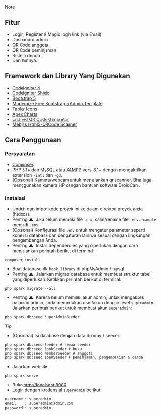 > [!NOTE]
>
> ## Fitur
>
> - Login, Register & Magic login link (via Email)
> - Dashboard admin
> - QR Code anggota
> - QR Code peminjaman
> - Sistem denda
> - Dan lainnya.
>
> ## Framework dan Library Yang Digunakan
>
> - [CodeIgniter 4](https://codeigniter.com/)
> - [CodeIgniter Shield](https://codeigniter4.github.io/shield/)
> - [Bootstrap 5](https://getbootstrap.com/)
> - [Modernize Free Bootstrap 5 Admin Template](https://adminmart.com/product/modernize-free-bootstrap-5-admin-template/)
> - [Tabler Icons](https://tabler-icons.io/)
> - [Apex Charts](https://apexcharts.com/)
> - [Endroid QR Code Generator](https://github.com/endroid/qr-code)
> - [Mebjas Html5-QRCode Scanner](https://github.com/mebjas/html5-qrcode)

## Cara Penggunaan

### Persyaratan

- [Composer](https://getcomposer.org/).
- PHP 8.1+ dan MySQL atau [XAMPP](https://www.apachefriends.org/download.html) versi 8.1+ dengan mengaktifkan extension `-intl` dan `-gd`.
- (Opsional) Kamera/webcam untuk menjalankan qr scanner. Bisa juga menggunakan kamera HP dengan bantuan software DroidCam.

### Instalasi

- Unduh dan impor kode proyek ini ke dalam direktori proyek anda (htdocs).
- Penting ⚠️. Jika belum memiliki file `.env`, salin/rename file `.env.example` menjadi `.env`
- (Opsional) Konfigurasi file `.env` untuk mengatur parameter seperti koneksi database dan pengaturan lainnya sesuai dengan lingkungan pengembangan Anda.
- Penting ⚠️. Install dependencies yang diperlukan dengan cara menjalankan perintah berikut di terminal:

```shell
composer install
```

- Buat database `db_book_library` di phpMyAdmin / mysql
- Penting ⚠️. Jalankan migrasi database untuk membuat struktur tabel yang diperlukan. Ketikkan perintah berikut di terminal:

```shell
php spark migrate --all
```

- Penting ⚠️. Karena belum memiliki akun admin, untuk mengakses halaman admin, anda memerlukan user/akun dengan level `superadmin`. Jalankan perintah berikut untuk membuat akun `superadmin`:

```shell
php spark db:seed SuperAdminSeeder
```

> [!TIP]
>
> - (Opsional) Isi database dengan data dummy / seeder.
>
> ```shell
> php spark db:seed Seeder # semua seeder
> php spark db:seed BookSeeder # buku
> php spark db:seed MemberSeeder # anggota
> php spark db:seed LoanSeeder # peminjaman, pengembalian & denda
> ```

- Jalankan website

```shell
php spark serve
```

- Buka [http://localhost:8080](http://localhost:8080)
- Login dengan kredensial `superadmin` berikut:

```txt
username : superadmin
email    : superadmin@admin.com
password : superadmin
```
